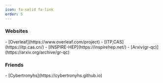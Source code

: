 ```yaml
---
icon: fa-solid fa-link
order: 5
---
```


### Websites

<div class="box-info" markdown="1">
- [Overleaf](https://www.overleaf.com/project)
-  [ITP,CAS](https://itp.cas.cn/)
- [INSPIRE-HEP](https://inspirehep.net/)
- [Arxiv(gr-qc)](https://arxiv.org/archive/gr-qc)
</div>  

### Friends

<div class="box-info" markdown="1">
-  [Cybertronyhs](https://cybertronyhs.github.io)</div> 